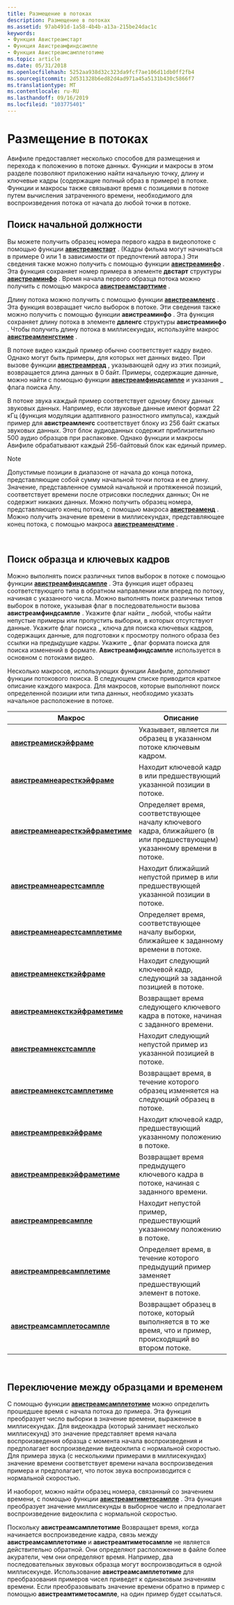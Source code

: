 ```yaml
---
title: Размещение в потоках
description: Размещение в потоках
ms.assetid: 97ab491d-1a58-4b4b-a13a-215be24dac1c
keywords:
- Функция Авистреамстарт
- Функция Авистреамфиндсампле
- Функция Авистреамсамплетотиме
ms.topic: article
ms.date: 05/31/2018
ms.openlocfilehash: 5252aa938d32c323da9fcf7ae106d11db0ff2fb4
ms.sourcegitcommit: 2d531328b6ed82d4ad971a45a5131b430c5866f7
ms.translationtype: MT
ms.contentlocale: ru-RU
ms.lasthandoff: 09/16/2019
ms.locfileid: "103775401"
---
```

# <a name="positioning-in-streams"></a>Размещение в потоках

Авифиле предоставляет несколько способов для размещения и перехода к положению в потоке данных. Функции и макросы в этом разделе позволяют приложению найти начальную точку, длину и ключевые кадры (содержащие полный образ в примере) в потоке. Функции и макросы также связывают время с позициями в потоке путем вычисления затраченного времени, необходимого для воспроизведения потока от начала до любой точки в потоке.

## <a name="finding-the-starting-position"></a>Поиск начальной должности

Вы можете получить образец номера первого кадра в видеопотоке с помощью функции [**авистреамстарт**](/windows/desktop/api/Vfw/nf-vfw-avistreamstart) . (Кадры фильма могут начинаться в примере 0 или 1 в зависимости от предпочтений автора.) Эти сведения также можно получить с помощью функции [**авистреаминфо**](/windows/desktop/api/Vfw/nf-vfw-avistreaminfoa) . Эта функция сохраняет номер примера в элементе **двстарт** структуры [**авистреаминфо**](/windows/desktop/api/Vfw/ns-vfw-avistreaminfoa) . Время начала первого образца потока можно получить с помощью макроса [**авистреамстарттиме**](/windows/desktop/api/Vfw/nf-vfw-avistreamstarttime) .

Длину потока можно получить с помощью функции [**авистреамленгс**](/windows/desktop/api/Vfw/nf-vfw-avistreamlength) . Эта функция возвращает число выборок в потоке. Эти сведения также можно получить с помощью функции **авистреаминфо** . Эта функция сохраняет длину потока в элементе **двленгс** структуры **авистреаминфо** . Чтобы получить длину потока в миллисекундах, используйте макрос [**авистреамленгстиме**](/windows/desktop/api/Vfw/nf-vfw-avistreamlengthtime) .

В потоке видео каждый пример обычно соответствует кадру видео. Однако могут быть примеры, для которых нет данных видео. При вызове функции [**авистреамреад**](/windows/desktop/api/Vfw/nf-vfw-avistreamread) , указывающей одну из этих позиций, возвращается длина данных в 0 байт. Примеры, содержащие данные, можно найти с помощью функции [**авистреамфиндсампле**](/windows/desktop/api/Vfw/nf-vfw-avistreamfindsample) и указания \_ флага поиска Any.

В потоке звука каждый пример соответствует одному блоку данных звуковых данных. Например, если звуковые данные имеют формат 22 кГц (функция модуляции адаптивного разностного импульса), каждый пример для **авистреамленгс** соответствует блоку из 256 байт сжатых звуковых данных. Этот блок аудиоданных содержит приблизительно 500 аудио образцов при распаковке. Однако функции и макросы Авифиле обрабатывают каждый 256-байтовый блок как единый пример.

> [!Note]  
> Допустимые позиции в диапазоне от начала до конца потока, представляющие собой сумму начальной точки потока и ее длину. Значение, представленное суммой начальной и протяженной позиций, соответствует времени после отрисовки последних данных; Он не содержит никаких данных. Можно получить образец номера, представляющего конец потока, с помощью макроса [**авистреаменд**](/windows/desktop/api/Vfw/nf-vfw-avistreamend) . Можно получить значение времени в миллисекундах, представляющее конец потока, с помощью макроса [**авистреамендтиме**](/windows/desktop/api/Vfw/nf-vfw-avistreamendtime) .

 

## <a name="finding-sample-and-key-frames"></a>Поиск образца и ключевых кадров

Можно выполнять поиск различных типов выборок в потоке с помощью функции [**авистреамфиндсампле**](/windows/desktop/api/Vfw/nf-vfw-avistreamfindsample) . Эта функция ищет образец соответствующего типа в обратном направлении или вперед по потоку, начиная с указанного числа. Можно выполнять поиск различных типов выборок в потоке, указывая флаг в последовательности вызова **авистреамфиндсампле** . Укажите флаг найти \_ любой, чтобы найти непустые примеры или пропустить выборки, в которых отсутствуют данные. Укажите флаг поиска \_ ключа для поиска ключевых кадров, содержащих данные, для подготовки к просмотру полного образа без ссылки на предыдущие кадры. Укажите \_ флаг формата поиска для поиска изменений в формате. **Авистреамфиндсампле** используется в основном с потоками видео.

Несколько макросов, использующих функции Авифиле, дополняют функции потокового поиска. В следующем списке приводится краткое описание каждого макроса. Для макросов, которые выполняют поиск определенной позиции или типа данных, необходимо указать начальное расположение в потоке.



| Макрос                                                                | Описание                                                                                                                 |
|----------------------------------------------------------------------|-----------------------------------------------------------------------------------------------------------------------------|
| [**авистреамискэйфраме**](/windows/desktop/api/Vfw/nf-vfw-avistreamiskeyframe)                   | Указывает, является ли образец в указанном потоке ключевым кадром.                                                            |
| [**авистреамнеаресткэйфраме**](/windows/desktop/api/Vfw/nf-vfw-avistreamnearestkeyframe)         | Находит ключевой кадр в или предшествующий указанной позиции в потоке.                                                     |
| [**авистреамнеаресткэйфраметиме**](/windows/desktop/api/Vfw/nf-vfw-avistreamnearestkeyframetime) | Определяет время, соответствующее началу ключевого кадра, ближайшего (в или предшествующем) указанному времени в потоке. |
| [**авистреамнеарестсампле**](/windows/desktop/api/Vfw/nf-vfw-avistreamnearestsample)             | Находит ближайший непустой пример в или предшествующей указанной позиции в потоке.                                       |
| [**авистреамнеарестсамплетиме**](/windows/desktop/api/Vfw/nf-vfw-avistreamnearestsampletime)     | Определяет время, соответствующее началу выборки, ближайшее к заданному времени в потоке.             |
| [**авистреамнексткэйфраме**](/windows/desktop/api/Vfw/nf-vfw-avistreamnextkeyframe)               | Находит следующий ключевой кадр, следующий за заданной позицией в потоке.                                                      |
| [**авистреамнексткэйфраметиме**](/windows/desktop/api/Vfw/nf-vfw-avistreamnextkeyframetime)       | Возвращает время следующего ключевого кадра в потоке, начиная с заданного времени.                                               |
| [**авистреамнекстсампле**](/windows/desktop/api/Vfw/nf-vfw-avistreamnextsample)                   | Находит следующий непустой пример из указанной позицией в потоке.                                                     |
| [**авистреамнекстсамплетиме**](/windows/desktop/api/Vfw/nf-vfw-avistreamnextsampletime)           | Возвращает время, в течение которого образец изменяется на следующий образец в потоке.                                                    |
| [**авистреампревкэйфраме**](/windows/desktop/api/Vfw/nf-vfw-avistreamprevkeyframe)               | Находит ключевой кадр, предшествующий указанному положению в потоке.                                                       |
| [**авистреампревкэйфраметиме**](/windows/desktop/api/Vfw/nf-vfw-avistreamprevkeyframetime)       | Возвращает время предыдущего ключевого кадра в потоке, начиная с заданного времени.                                         |
| [**авистреампревсампле**](/windows/desktop/api/Vfw/nf-vfw-avistreamprevsample)                   | Находит непустой пример, предшествующий указанному положению в потоке.                                                 |
| [**авистреампревсамплетиме**](/windows/desktop/api/Vfw/nf-vfw-avistreamprevsampletime)           | Определяет время, в течение которого предыдущий пример заменяет предшествующий элемент в потоке.                                    |
| [**авистреамсамплетосампле**](/windows/desktop/api/Vfw/nf-vfw-avistreamsampletosample)           | Возвращает образец в потоке, который выполняется в то же время, что и пример, происходящий во втором потоке.                     |



 

## <a name="switching-between-samples-and-time"></a>Переключение между образцами и временем

С помощью функции [**авистреамсамплетотиме**](/windows/desktop/api/Vfw/nf-vfw-avistreamsampletotime) можно определить прошедшее время с начала потока до примера. Эта функция преобразует число выборки в значение времени, выраженное в миллисекундах. Для видеокадра (который занимает несколько миллисекунд) это значение представляет время начала воспроизведения образца с момента начала воспроизведения и предполагает воспроизведение видеоклипа с нормальной скоростью. Для примера звука (с несколькими примерами в миллисекундах) значение времени соответствует времени начала воспроизведения примера и предполагает, что поток звука воспроизводится с нормальной скоростью.

И наоборот, можно найти образец номера, связанный со значением времени, с помощью функции [**авистреамтиметосампле**](/windows/desktop/api/Vfw/nf-vfw-avistreamtimetosample) . Эта функция преобразует значение миллисекунды в выборное число и предполагает воспроизведение видеоклипа с нормальной скоростью.

Поскольку **авистреамсамплетотиме** Возвращает время, когда начинается воспроизведение кадра, связь между **авистреамсамплетотиме** и **авистреамтиметосампле** не является действительно обратной. Они определяют расположение в файле более акуратели, чем они определяют время. Например, два последовательных звуковых образца могут воспроизводиться в одной миллисекунде. Использование **авистреамсамплетотиме** для преобразования примеров чисел приведет к одинаковым значениям времени. Если преобразовывать значение времени обратно в пример с помощью **авистреамтиметосампле**, на один пример будет ссылаться.

 

 




